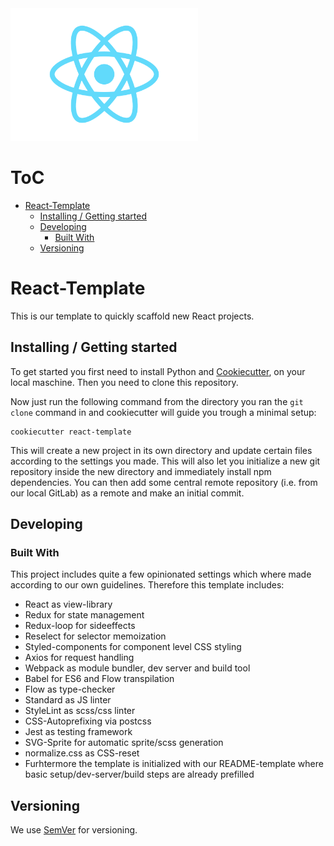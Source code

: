 <img src="img/web.png" width="300px" />

# ToC

<!-- vim-markdown-toc GFM -->

* [React-Template](#react-template)
    * [Installing / Getting started](#installing--getting-started)
    * [Developing](#developing)
        * [Built With](#built-with)
    * [Versioning](#versioning)

<!-- vim-markdown-toc -->

# React-Template

This is our template to quickly scaffold new React projects.


## Installing / Getting started

To get started you first need to install Python and [Cookiecutter](https://cookiecutter.readthedocs.io/en/latest/installation.html), on your local maschine. Then you need to clone this repository.

Now just run the following command from the directory you ran
the `git clone` command in and cookiecutter will guide you trough a
minimal setup:

```shell
cookiecutter react-template
```

This will create a new project in its own directory and update certain files
according to the settings you made. This will also let you initialize a new git
repository inside the new directory and immediately install npm dependencies.
You can then add some central remote repository
(i.e. from our local GitLab) as a remote and make an initial commit.


## Developing

### Built With

This project includes quite a few opinionated settings which where
made according to our own guidelines. Therefore this template includes:

* React as view-library
* Redux for state management
* Redux-loop for sideeffects
* Reselect for selector memoization
* Styled-components for component level CSS styling
* Axios for request handling
* Webpack as module bundler, dev server and build tool
* Babel for ES6 and Flow transpilation
* Flow as type-checker
* Standard as JS linter
* StyleLint as scss/css linter
* CSS-Autoprefixing via postcss
* Jest as testing framework
* SVG-Sprite for automatic sprite/scss generation
* normalize.css as CSS-reset
* Furhtermore the template is initialized with our README-template where basic setup/dev-server/build steps are already prefilled


## Versioning

We use [SemVer](http://semver.org/) for versioning.
